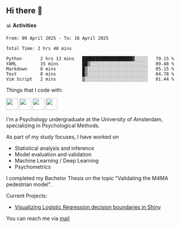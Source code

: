 ## Hi there 👋

📊 **Activities**
<!--START_SECTION:waka-->

```txt, python, markdown
From: 09 April 2025 - To: 16 April 2025

Total Time: 2 hrs 48 mins

Python       2 hrs 13 mins   ███████████████████▓░░░░░   79.15 %
YAML         15 mins         ██▒░░░░░░░░░░░░░░░░░░░░░░   09.48 %
Markdown     8 mins          █▒░░░░░░░░░░░░░░░░░░░░░░░   05.15 %
Text         8 mins          █▒░░░░░░░░░░░░░░░░░░░░░░░   04.78 %
Vim Script   2 mins          ▒░░░░░░░░░░░░░░░░░░░░░░░░   01.44 %
```

<!--END_SECTION:waka-->

Things that I code with:
<p>
  <img height="32" width="32" src="https://cdn.simpleicons.org/python/white"/>
  <img height="32" width="32" src="https://cdn.simpleicons.org/R/white"/>
  <img height="32" width="32" src="https://cdn.simpleicons.org/vim/white"/>
  <img height="32" width="32" src="https://cdn.simpleicons.org/linux/white"/>
</p>

I'm a Psychology undergraduate at the University of Amsterdam, specializing in Psychological Methods.

As part of my study focuses, I have worked on
- Statistical analysis and inference
- Model evaluation and validation
- Machine Learning / Deep Learning
- Psychometrics

I completed my Bachelor Thesis on the topic "Validating the M4MA pedestrian model".

Current Projects:
- [Visualizing Logistic Regression decision boundaries in Shiny](https://github.com/coopa33/Logistic-Regression-Boundary-Visualizer)

You can reach me via [mail](dan.yu.h97@gmail.com) 




<!--
**coopa33/coopa33** is a ✨ _special_ ✨ repository because its `README.md` (this file) appears on your GitHub profile.

Here are some ideas to get you started:

- 🔭 I’m currently working on ...
- 🌱 I’m currently learning ...
- 👯 I’m looking to collaborate on ...
- 🤔 I’m looking for help with ...
- 💬 Ask me about ...
- 📫 How to reach me: ...
- 😄 Pronouns: ...
- ⚡ Fun fact: ...
-->

